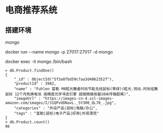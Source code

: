 # 电商推荐系统

## 搭建环境

mongo

docker run --name mongo -p 27017:27017 -d mongo

docker exec -it mongo /bin/bash

```
> db.Product.findOne()
{
	"_id" : ObjectId("5f3a8fbd59c7aa3d40623527"),
	"productId" : 3982,
	"name" : "Fuhlen 富勒 M8眩光舞者时尚节能无线鼠标(草绿)(眩光.悦动.时尚炫舞鼠标 12个月免换电池 高精度光学寻迹引擎 超细微接收器10米传输距离)",
	"imageUrl" : "https://images-cn-4.ssl-images-amazon.com/images/I/31QPvUDNavL._SY300_QL70_.jpg",
	"categories" : "外设产品|鼠标|电脑/办公",
	"tags" : "富勒|鼠标|电子产品|好用|外观漂亮"
}
> db.Product.count()
96
```



